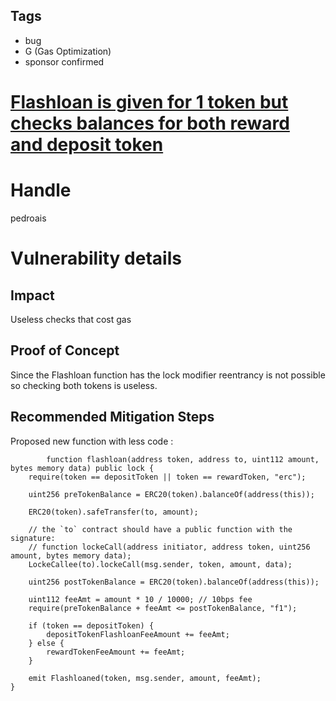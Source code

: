 ## Tags

- bug
- G (Gas Optimization)
- sponsor confirmed

# [Flashloan is given for 1 token but checks balances for both reward and deposit token](https://github.com/code-423n4/2021-11-streaming-findings/issues/50) 

# Handle

pedroais


# Vulnerability details

## Impact
Useless checks that cost gas
## Proof of Concept
Since the Flashloan function has the lock modifier reentrancy is not possible so checking both tokens is useless.

## Recommended Mitigation Steps


Proposed new function with less code :


            function flashloan(address token, address to, uint112 amount, bytes memory data) public lock {
        require(token == depositToken || token == rewardToken, "erc");

        uint256 preTokenBalance = ERC20(token).balanceOf(address(this));

        ERC20(token).safeTransfer(to, amount);

        // the `to` contract should have a public function with the signature:
        // function lockeCall(address initiator, address token, uint256 amount, bytes memory data);
        LockeCallee(to).lockeCall(msg.sender, token, amount, data);

        uint256 postTokenBalance = ERC20(token).balanceOf(address(this));

        uint112 feeAmt = amount * 10 / 10000; // 10bps fee
        require(preTokenBalance + feeAmt <= postTokenBalance, "f1");

        if (token == depositToken) {
            depositTokenFlashloanFeeAmount += feeAmt;
        } else {
            rewardTokenFeeAmount += feeAmt;
        }

        emit Flashloaned(token, msg.sender, amount, feeAmt);
    }


